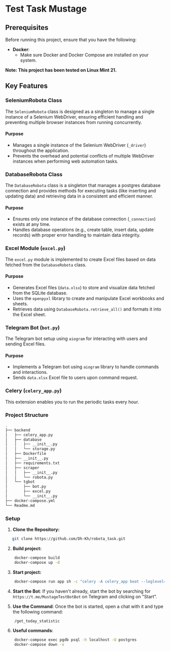# Test Task Mustage

## Prerequisites

Before running this project, ensure that you have the following:

- **Docker**:
  - Make sure Docker and Docker Compose are installed on your system.

**Note: This project has been tested on Linux Mint 21.**

## Key Features

### SeleniumRobota Class

The `SeleniumRobota` class is designed as a singleton to manage a single instance of a Selenium WebDriver, ensuring efficient handling and preventing multiple browser instances from running concurrently.

#### Purpose

- Manages a single instance of the Selenium WebDriver (`_driver`) throughout the application.
- Prevents the overhead and potential conflicts of multiple WebDriver instances when performing web automation tasks.

### DatabaseRobota Class

The `DatabaseRobota` class is a singleton that manages a postgres database connection and provides methods for executing tasks (like inserting and updating data) and retrieving data in a consistent and efficient manner.

#### Purpose

- Ensures only one instance of the database connection (`_connection`) exists at any time.
- Handles database operations (e.g., create table, insert data, update records) with proper error handling to maintain data integrity.

### Excel Module (`excel.py`)

The `excel.py` module is implemented to create Excel files based on data fetched from the `DatabaseRobota` class.

#### Purpose

- Generates Excel files (`data.xlsx`) to store and visualize data fetched from the SQLite database.
- Uses the `openpyxl` library to create and manipulate Excel workbooks and sheets.
- Retrieves data using `DatabaseRobota.retrieve_all()` and formats it into the Excel sheet.

### Telegram Bot (`bot.py`)

The Telegram bot setup using `aiogram` for interacting with users and sending Excel files.

#### Purpose

- Implements a Telegram bot using `aiogram` library to handle commands and interactions.
- Sends `data.xlsx` Excel file to users upon command request.

### Celery (`celery_app.py`)

This extension enables you to run the periodic tasks every hour.

### Project Structure

```bash
.
├── backend
│   ├── celery_app.py
│   ├── database
│   │   ├── __init__.py
│   │   └── storage.py
│   ├── Dockerfile
│   ├── __init__.py
│   ├── requirements.txt
│   ├── scraper
│   │   ├── __init__.py
│   │   └── robota.py
│   └── tgbot
│       ├── bot.py
│       ├── excel.py
│       └── __init__.py
├── docker-compose.yml
└── Readme.md

```

### Setup

1. **Clone the Repository:**
```bash
   git clone https://github.com/Dh-Kh/robota_task.git
```
2. **Build project:**
```bash
    docker-compose build
    docker-compose up -d
```
3. **Start project:**
```bash
    docker-compose run app sh -c "celery -A celery_app beat --loglevel=info & python3 -m tgbot.bot"
```

4. **Start the Bot**: If you haven't already, start the bot by searching for `https://t.me/MustageTestBotBot` on Telegram and clicking on "Start".

5. **Use the Command**: Once the bot is started, open a chat with it and type the following command:

```bash
    /get_today_statistic 
```

6. **Useful commands**:
```bash
    docker-compose exec pgdb psql -h localhost -U postgres
    docker-compose down -v
```